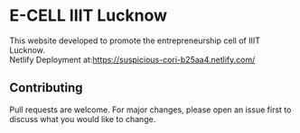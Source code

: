 # E-CELL IIIT Lucknow
This website developed to promote the entrepreneurship cell of IIIT Lucknow.<br>
Netlify Deployment at:https://suspicious-cori-b25aa4.netlify.com/
## Contributing
Pull requests are welcome. For major changes, please open an issue first to discuss what you would like to change.
